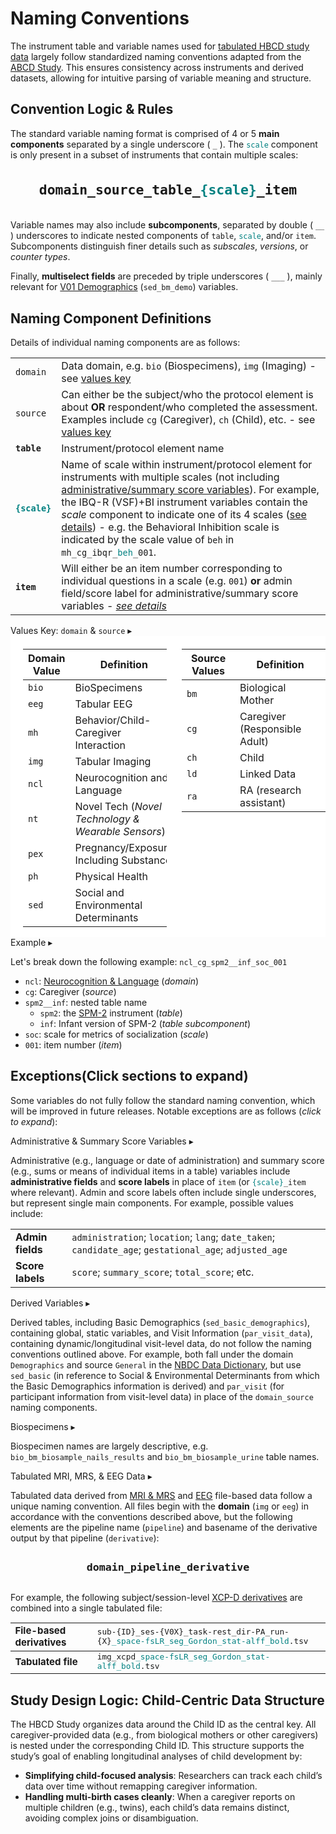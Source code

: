 # Naming Conventions

The instrument table and variable names used for <a href="../../datacuration/phenotypes/" target="_blank">tabulated HBCD study data</a> largely follow standardized naming conventions adapted from the [ABCD Study](https://docs.abcdstudy.org/latest/documentation/curation/naming.html). This ensures consistency across instruments and derived datasets, allowing for intuitive parsing of variable meaning and structure.

## Convention Logic & Rules

The standard variable naming format is comprised of 4 or 5 **main components** separated by a single underscore ( `_` ). The <code><span style="color: teal;">scale</span></code> component is only present in a subset of instruments that contain multiple scales:

<p style="font-size: 1.8em; font-weight: bold; padding: 10px;" align="center">
<code>domain_source_table_<span style="color: teal;">{scale}</span>_item</code>
</p>
 
Variable names may also include **subcomponents**, separated by double ( `__` ) underscores to indicate nested components of `table`, <code><span style="color: teal;">scale</span></code>, and/or `item`. Subcomponents distinguish finer details such as *subscales*, *versions*, or *counter types*. 

Finally, **multiselect fields** are preceded by triple underscores ( `___` ), mainly relevant for [V01 Demographics](../instruments/SED/v01-demo.md) (`sed_bm_demo`) variables.
 
## Naming Component Definitions

Details of individual naming components are as follows:

<table class="table-no-vertical-lines" style="width: 100%; border-collapse: collapse; table-layout: fixed;">
<tbody>
<tr>
  <td><code>domain</code></td>
  <td style="word-wrap: break-word; white-space: normal;">Data domain, e.g. <code>bio</code> (Biospecimens), <code>img</code> (Imaging) - see <a href="#values-key">values key</a></td>
</tr>
<tr>
  <td><code>source</code></td>
  <td style="word-wrap: break-word; white-space: normal;">Can either be the subject/who the protocol element is about <b>OR</b> respondent/who completed the assessment. Examples include <code>cg</code> (Caregiver), <code>ch</code> (Child), etc. - see <a href="#values-key">values key</a></td>
</tr>
<tr>
<td><b><code>table</code></b></td>
<td>Instrument/protocol element name</td>
</tr>
<tr>
<td><b><code><span style="color: teal;">{scale}</span></code></b></td>
<td style="word-wrap: break-word; white-space: normal;">
Name of scale within instrument/protocol element for instruments with multiple scales (not including <a href="#exceptions-admin">administrative/summary score variables</a>). For example, the IBQ-R (VSF)+BI instrument variables contain the <i>scale</i> component to indicate one of its 4 scales (<a href="../../instruments/bcgi/ibqr/#instrument-details" target="_blank">see details</a>) - e.g. the Behavioral Inhibition scale is indicated by the scale value of <code>beh</code> in <code>mh_cg_ibqr_<span style="color: teal;">beh</span>_001</code>.</td>
</tr>
<tr>
<td><b><code>item</code></b></td>
<td style="word-wrap: break-word; white-space: normal;">Will either be an item number corresponding to individual questions in a scale (e.g. <code>001</code>) <b>or</b> admin field/score label for administrative/summary score variables - <a href="#exceptions-admin"><i>see details</i></a></td>
</tr>
</tbody>
</table>

<div id="values-key" class="table-banner" onclick="toggleCollapse(this)">
  <span class="emoji"><i class="fa-solid fa-key"></i></span>
  <span class="text-with-link">
  <span class="text">Values Key: <code>domain</code> & <code>source</code></span>
  <a class="anchor-link" href="#values-key" title="Copy link">
  <i class="fa-solid fa-link"></i>
  </a>
  </span>
  <span class="arrow">▸</span>
</div>
<div class="table-collapsible-content" style="background-color: white;">
<div style="display: flex; gap: 24px; align-items: flex-start; padding-top: 5px;">
<table class="compact-table-no-vertical-lines" style="flex: 1; padding-left: 20px;">
<thead>
    <tr><th>Domain Value</th><th>Definition</th></tr>
</thead>
<tbody>
    <tr><td><code>bio</code></td><td>BioSpecimens</td></tr>
    <tr><td><code>eeg</code></td><td>Tabular EEG</td></tr>
    <tr><td><code>mh</code></td><td>Behavior/Child-Caregiver Interaction</td></tr>
    <tr><td><code>img</code></td><td>Tabular Imaging</td></tr>
    <tr><td><code>ncl</code></td><td>Neurocognition and Language</td></tr>
    <tr><td><code>nt</code></td><td>Novel Tech (<i>Novel Technology & Wearable Sensors</i>)</td></tr>
    <tr><td><code>pex</code></td><td>Pregnancy/Exposure Including Substance</td></tr>
    <tr><td><code>ph</code></td><td>Physical Health</td></tr>
    <tr><td><code>sed</code></td><td>Social and Environmental Determinants</td></tr>
</tbody>
</table>

<table class="compact-table-no-vertical-lines" style="flex: 1;">
<thead>
    <tr><th>Source Values</th><th>Definition</th></tr>
</thead>
<tbody>
    <tr><td><code>bm</code></td><td>Biological Mother</td></tr>
    <tr><td><code>cg</code></td><td>Caregiver (Responsible Adult)</td></tr>
    <tr><td><code>ch</code></td><td>Child</td></tr>
    <tr><td><code>ld</code></td><td>Linked Data</td></tr>
    <tr><td><code>ra</code></td><td>RA (research assistant)</td></tr>
</tbody>
</table>
</div>
</div>

<div id="example" class="table-banner" onclick="toggleCollapse(this)">
  <span class="emoji"><i class="fa-solid fa-circle-info"></i></span>
  <span class="text-with-link">
  <span class="text">Example</span>
  <a class="anchor-link" href="#example" title="Copy link">
  <i class="fa-solid fa-link"></i>
  </a>
  </span>
  <span class="arrow">▸</span>
</div>
<div class="table-collapsible-content">
<p>Let&#39;s break down the following example: <code>ncl_cg_spm2__inf_soc_001</code></p>
<ul>
<li><code>ncl</code>: <a href="../instruments/index.md#neurocog">Neurocognition &amp; Language</a> (<em>domain</em>)</li>
<li><code>cg</code>: Caregiver (<em>source</em>)</li>
<li><code>spm2__inf</code>: nested table name<ul>
<li><code>spm2</code>: the <a href="../instruments/neurocog/spm2.md">SPM-2</a> instrument (<em>table</em>)</li>
<li><code>inf</code>: Infant version of SPM-2 (<em>table subcomponent</em>)</li>
</ul>
</li>
<li><code>soc</code>: scale for metrics of socialization (<em>scale</em>)</li>
<li><code>001</code>: item number (<em>item</em>)</li>
</ul>
</div>

## Exceptions<span class="hint">(Click sections to expand)</span>

Some variables do not fully follow the standard naming convention, which will be improved in future releases. Notable exceptions are as follows (*click to expand*):

<div id="exceptions-admin" class="table-banner" onclick="toggleCollapse(this)">
  <span class="emoji"><i class="fas fa-exclamation-triangle"></i></span>
  <span class="text-with-link">
  <span class="text">Administrative & Summary Score Variables</span>
  <a class="anchor-link" href="#exceptions-admin" title="Copy link">
  <i class="fa-solid fa-link"></i>
  </a>
  </span>
  <span class="arrow">▸</span>
</div>
<div class="table-collapsible-content">
<p>Administrative (e.g., language or date of administration) and summary score (e.g., sums or means of individual items in a table) variables include <strong>administrative fields</strong> and <strong>score labels</strong> in place of <code>item</code> (or <code><span style="color: teal;">{scale}</span>_item</code> where relevant). Admin and score labels often include single underscores, but represent single main components. For example, possible values include:</p>
<table class="table-no-vertical-lines" style="width: 100%; border-collapse: collapse; table-layout: fixed;">
<tbody>
<tr>
  <td><b>Admin fields</b></td>
  <td  style="word-wrap: break-word; white-space: normal;"><code>administration</code>; <code>location</code>; <code>lang</code>; <code>date_taken</code>; <code>candidate_age</code>; <code>gestational_age</code>; <code>adjusted_age</code></td>
</tr>
<tr>
  <td><b>Score labels</b></td>
  <td><code>score</code>; <code>summary_score</code>; <code>total_score</code>; etc.</td>
</tr>
</tbody>
</table>
</div>

<div id="exceptions-derived" class="table-banner" onclick="toggleCollapse(this)">
  <span class="emoji"><i class="fas fa-exclamation-triangle"></i></span>
  <span class="text-with-link">
  <span class="text">Derived Variables</span>
  <a class="anchor-link" href="#exceptions-derived" title="Copy link">
  <i class="fa-solid fa-link"></i>
  </a>
  </span>
  <span class="arrow">▸</span>
</div>
<div class="collapsible-content">
<p>Derived tables, including Basic Demographics (<code>sed_basic_demographics</code>), containing global, static variables, and Visit Information (<code>par_visit_data</code>), containing dynamic/longitudinal visit-level data, do not follow the naming conventions outlined above. For example, both fall under the domain <code>Demographics</code> and source <code>General</code> in the <a href="#nbdc-data-dictionary">NBDC Data Dictionary</a>, but use <code>sed_basic</code> (in reference to Social &amp; Environmental Determinants from which the Basic Demographics information is derived) and <code>par_visit</code> (for participant information from visit-level data) in place of the <code>domain_source</code> naming components. </p>
</div>

<div id="exceptions-biospec" class="table-banner" onclick="toggleCollapse(this)">
  <span class="emoji"><i class="fas fa-exclamation-triangle"></i></span>
  <span class="text-with-link">
  <span class="text">Biospecimens</span>
  <a class="anchor-link" href="#exceptions-biospec" title="Copy link">
  <i class="fa-solid fa-link"></i>
  </a>
  </span>
  <span class="arrow">▸</span>
</div>
<div class="collapsible-content">
<p>Biospecimen names are largely descriptive, e.g. <code>bio_bm_biosample_nails_results</code> and <code>bio_bm_biosample_urine</code> table names.</p>
</div>

<div id="exceptions-mri" class="table-banner" onclick="toggleCollapse(this)">
  <span class="emoji"><i class="fas fa-exclamation-triangle"></i></span>
  <span class="text-with-link">
  <span class="text">Tabulated MRI, MRS, & EEG Data</span>
  <a class="anchor-link" href="#exceptions-mri" title="Copy link">
  <i class="fa-solid fa-link"></i>
  </a>
  </span>
  <span class="arrow">▸</span>
</div>
<div class="collapsible-content">
<p>Tabulated data derived from <a href="../../instruments/#mri" target="_blank">MRI & MRS</a> and <a href="../../instruments/#eeg" target="_blank">EEG</a> file-based data follow a unique naming convention. All files begin with the <strong>domain</strong> (<code>img</code> or <code>eeg</code>) in accordance with the conventions described above, but the following elements are the pipeline name (<code>pipeline</code>) and basename of the derivative output by that pipeline (<code>derivative</code>):</p> 
<p style="font-size: 1.4em; font-weight: bold; padding: 10px;" align="center">
<code>domain_pipeline_derivative</code>
</p>
<p>For example, the following subject/session-level <a href="../../instruments/mri/fmri/#xcpd" target="_blank">XCP-D derivatives</a> are combined into a single tabulated file:</p>
<table class="table-no-vertical-lines" style="width: 100%; border-collapse: collapse; table-layout: fixed; font-size: 15px;">
<tr>
<td><b>File-based derivatives</b></td>
<td><code>sub-{ID}_ses-{V0X}_task-rest_dir-PA_run-{X}<span style="color: teal;">_space-fsLR_seg_Gordon_stat-alff_bold</span>.tsv</code> </td>
</tr>
<tbody>
<tr>
<td><b>Tabulated file</b></td>
<td><code>img_xcpd<span style="color: teal;">_space-fsLR_seg_Gordon_stat-alff_bold</span>.tsv</code></td>
</tbody>
</table>
</ul>
</div>

## Study Design Logic: Child-Centric Data Structure

The HBCD Study organizes data around the Child ID as the central key. All caregiver-provided data (e.g., from biological mothers or other caregivers) is nested under the corresponding Child ID. This structure supports the study’s goal of enabling longitudinal analyses of child development by:

- **Simplifying child-focused analysis**: Researchers can track each child’s data over time without remapping caregiver information.
- **Handling multi-birth cases cleanly**: When a caregiver reports on multiple children (e.g., twins), each child’s data remains distinct, avoiding complex joins or disambiguation.